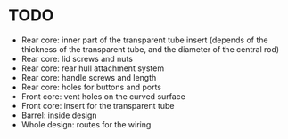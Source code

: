 # TODO

* Rear core: inner part of the transparent tube insert (depends of the thickness of the transparent tube, and the diameter of the central rod)
* Rear core: lid screws and nuts
* Rear core: rear hull attachment system
* Rear core: handle screws and length
* Rear core: holes for buttons and ports
* Front core: vent holes on the curved surface
* Front core: insert for the transparent tube
* Barrel: inside design
* Whole design: routes for the wiring
